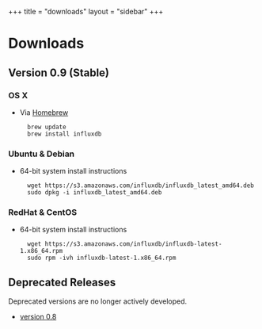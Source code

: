 +++
title = "downloads"
layout = "sidebar"
+++
# Downloads

## Version 0.9 (Stable)

### OS X

- Via [Homebrew](http://brew.sh/)

		brew update
		brew install influxdb

### Ubuntu & Debian

- 64-bit system install instructions
		
		wget https://s3.amazonaws.com/influxdb/influxdb_latest_amd64.deb
		sudo dpkg -i influxdb_latest_amd64.deb

### RedHat & CentOS

- 64-bit system install instructions

		wget https://s3.amazonaws.com/influxdb/influxdb-latest-1.x86_64.rpm
		sudo rpm -ivh influxdb-latest-1.x86_64.rpm

## Deprecated Releases

Deprecated versions are no longer actively developed.

- [version 0.8](/docs/v0.8/introduction/installation.html)